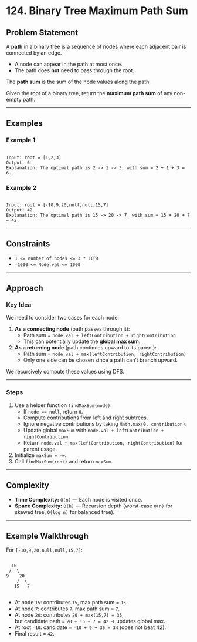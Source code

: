 # 124. Binary Tree Maximum Path Sum

## Problem Statement

A **path** in a binary tree is a sequence of nodes where each adjacent pair is connected by an edge.

- A node can appear in the path at most once.
- The path does **not** need to pass through the root.

The **path sum** is the sum of the node values along the path.

Given the root of a binary tree, return the **maximum path sum** of any non-empty path.

---

## Examples

### Example 1

```

Input: root = [1,2,3]
Output: 6
Explanation: The optimal path is 2 -> 1 -> 3, with sum = 2 + 1 + 3 = 6.

```

### Example 2

```

Input: root = [-10,9,20,null,null,15,7]
Output: 42
Explanation: The optimal path is 15 -> 20 -> 7, with sum = 15 + 20 + 7 = 42.

```

---

## Constraints

- `1 <= number of nodes <= 3 * 10^4`
- `-1000 <= Node.val <= 1000`

---

## Approach

### Key Idea

We need to consider two cases for each node:

1. **As a connecting node** (path passes through it):
   - Path sum = `node.val + leftContribution + rightContribution`
   - This can potentially update the **global max sum**.
2. **As a returning node** (path continues upward to its parent):
   - Path sum = `node.val + max(leftContribution, rightContribution)`
   - Only one side can be chosen since a path can’t branch upward.

We recursively compute these values using DFS.

---

### Steps

1. Use a helper function `findMaxSum(node)`:
   - If `node == null`, return `0`.
   - Compute contributions from left and right subtrees.
   - Ignore negative contributions by taking `Math.max(0, contribution)`.
   - Update global `maxSum` with `node.val + leftContribution + rightContribution`.
   - Return `node.val + max(leftContribution, rightContribution)` for parent usage.
2. Initialize `maxSum = -∞`.
3. Call `findMaxSum(root)` and return `maxSum`.

---

## Complexity

- **Time Complexity:** `O(n)` — Each node is visited once.
- **Space Complexity:** `O(h)` — Recursion depth (worst-case `O(n)` for skewed tree, `O(log n)` for balanced tree).

---

## Example Walkthrough

For `[-10,9,20,null,null,15,7]`:

```

```

     -10
     /  \
    9    20
        /  \
       15   7

```

```

- At node `15`: contributes `15`, max path sum = `15`.
- At node `7`: contributes `7`, max path sum = `7`.
- At node `20`: contributes `20 + max(15,7) = 35`,  
  but candidate path = `20 + 15 + 7 = 42` → updates global max.
- At root `-10`: candidate = `-10 + 9 + 35 = 34` (does not beat 42).
- Final result = `42`.
